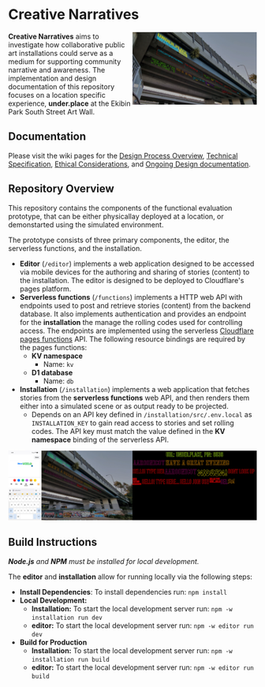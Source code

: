 # Creative Narratives

<img align="right" width="50%" src="assets/preview-simulator.jpg">

**Creative Narratives** aims to investigate how collaborative public art installations could serve as a medium for supporting community narrative and awareness. The implementation and design documentation of this repository focuses on a location specific experience, **under.place** at the Ekibin Park South Street Art Wall. 

## Documentation

Please visit the wiki pages for the [Design Process Overview](https://github.com/DECO3500-SandyDingoes/CreativeNarratives/wiki/Design-Process-Overview), [Technical Specification](https://github.com/DECO3500-SandyDingoes/CreativeNarratives/wiki/Technical-Specification), [Ethical Considerations](https://github.com/DECO3500-SandyDingoes/CreativeNarratives/wiki/Ethical-Considerations), and [Ongoing Design documentation](https://github.com/DECO3500-SandyDingoes/CreativeNarratives/wiki/Ongoing-Design-Documentation).

## Repository Overview

This repository contains the components of the functional evaluation prototype, that can be either physicallay deployed at a location, or demonstarted using the simulated environment.

The prototype consists of three primary components, the editor, the serverless functions, and the installation.

- **Editor** (`/editor`) implements a web application designed to be accessed via mobile devices for the authoring and sharing of stories (content) to the installation. The editor is designed to be deployed to Cloudflare's pages platform.
- **Serverless functions** (`/functions`) implements a HTTP web API with endpoints used to post and retrieve stories (content) from the backend database. It also implements authentication and provides an endpoint for the **installation** the manage the rolling codes used for controlling access. The endpoints are implemented using the serverless [Cloudflare pages functions](https://developers.cloudflare.com/pages/functions/) API. The following resource bindings are required by the pages functions:
	- **KV namespace**
		- Name: `kv`
	- **D1 database**
		- Name: `db`
- **Installation** (`/installation`) implements a web application that fetches stories from the **serverless functions** web API, and then renders them either into a simulated scene or as output ready to be projected.
	- Depends on an API key defined in `/installation/src/.env.local` as `INSTALLATION_KEY` to gain read access to stories and set rolling codes. The API key must match the value defined in the **KV namespace** binding of the serverless API.
  
![A side by side view of the story editor on the left, the installation simulator in the middle, and the installation projector output on the right](/assets/preview.jpg "Overview of implemented interfaces")

## Build Instructions

***Node.js** and **NPM** must be installed for local development.*

The **editor** and **installation** allow for running locally via the following steps:

- **Install Dependencies**: To install dependencies run: `npm install`
- **Local Development:**
	- **Installation:** To start the local development server run: `npm -w installation run dev`
	- **editor:** To start the local development server run: `npm -w editor run dev`
- **Build for Production**
	- **Installation:** To start the local development server run: `npm -w installation run build`
	- **editor:** To start the local development server run: `npm -w editor run build`
